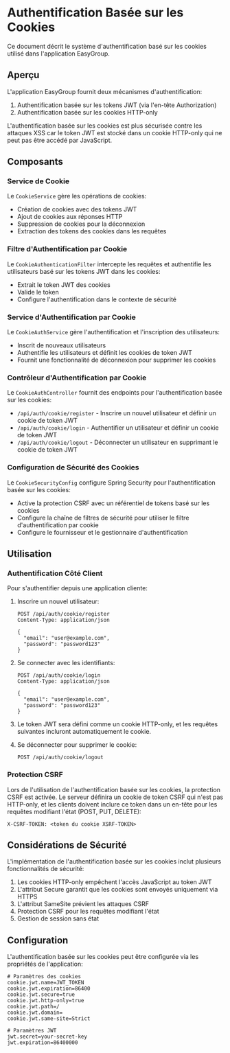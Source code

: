 # Authentification Basée sur les Cookies

Ce document décrit le système d'authentification basé sur les cookies utilisé dans l'application EasyGroup.

## Aperçu

L'application EasyGroup fournit deux mécanismes d'authentification:
1. Authentification basée sur les tokens JWT (via l'en-tête Authorization)
2. Authentification basée sur les cookies HTTP-only

L'authentification basée sur les cookies est plus sécurisée contre les attaques XSS car le token JWT est stocké dans un cookie HTTP-only qui ne peut pas être accédé par JavaScript.

## Composants

### Service de Cookie

Le `CookieService` gère les opérations de cookies:
- Création de cookies avec des tokens JWT
- Ajout de cookies aux réponses HTTP
- Suppression de cookies pour la déconnexion
- Extraction des tokens des cookies dans les requêtes

### Filtre d'Authentification par Cookie

Le `CookieAuthenticationFilter` intercepte les requêtes et authentifie les utilisateurs basé sur les tokens JWT dans les cookies:
- Extrait le token JWT des cookies
- Valide le token
- Configure l'authentification dans le contexte de sécurité

### Service d'Authentification par Cookie

Le `CookieAuthService` gère l'authentification et l'inscription des utilisateurs:
- Inscrit de nouveaux utilisateurs
- Authentifie les utilisateurs et définit les cookies de token JWT
- Fournit une fonctionnalité de déconnexion pour supprimer les cookies

### Contrôleur d'Authentification par Cookie

Le `CookieAuthController` fournit des endpoints pour l'authentification basée sur les cookies:
- `/api/auth/cookie/register` - Inscrire un nouvel utilisateur et définir un cookie de token JWT
- `/api/auth/cookie/login` - Authentifier un utilisateur et définir un cookie de token JWT
- `/api/auth/cookie/logout` - Déconnecter un utilisateur en supprimant le cookie de token JWT

### Configuration de Sécurité des Cookies

Le `CookieSecurityConfig` configure Spring Security pour l'authentification basée sur les cookies:
- Active la protection CSRF avec un référentiel de tokens basé sur les cookies
- Configure la chaîne de filtres de sécurité pour utiliser le filtre d'authentification par cookie
- Configure le fournisseur et le gestionnaire d'authentification

## Utilisation

### Authentification Côté Client

Pour s'authentifier depuis une application cliente:

1. Inscrire un nouvel utilisateur:
   ```
   POST /api/auth/cookie/register
   Content-Type: application/json

   {
     "email": "user@example.com",
     "password": "password123"
   }
   ```

2. Se connecter avec les identifiants:
   ```
   POST /api/auth/cookie/login
   Content-Type: application/json

   {
     "email": "user@example.com",
     "password": "password123"
   }
   ```

3. Le token JWT sera défini comme un cookie HTTP-only, et les requêtes suivantes incluront automatiquement le cookie.

4. Se déconnecter pour supprimer le cookie:
   ```
   POST /api/auth/cookie/logout
   ```

### Protection CSRF

Lors de l'utilisation de l'authentification basée sur les cookies, la protection CSRF est activée. Le serveur définira un cookie de token CSRF qui n'est pas HTTP-only, et les clients doivent inclure ce token dans un en-tête pour les requêtes modifiant l'état (POST, PUT, DELETE):

```
X-CSRF-TOKEN: <token du cookie XSRF-TOKEN>
```

## Considérations de Sécurité

L'implémentation de l'authentification basée sur les cookies inclut plusieurs fonctionnalités de sécurité:

1. Les cookies HTTP-only empêchent l'accès JavaScript au token JWT
2. L'attribut Secure garantit que les cookies sont envoyés uniquement via HTTPS
3. L'attribut SameSite prévient les attaques CSRF
4. Protection CSRF pour les requêtes modifiant l'état
5. Gestion de session sans état

## Configuration

L'authentification basée sur les cookies peut être configurée via les propriétés de l'application:

```properties
# Paramètres des cookies
cookie.jwt.name=JWT_TOKEN
cookie.jwt.expiration=86400
cookie.jwt.secure=true
cookie.jwt.http-only=true
cookie.jwt.path=/
cookie.jwt.domain=
cookie.jwt.same-site=Strict

# Paramètres JWT
jwt.secret=your-secret-key
jwt.expiration=86400000
```
